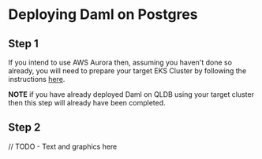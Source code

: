 # Deploying Daml on Postgres

## Step 1

If you intend to use AWS Aurora then, assuming you haven't done so already, you
will need to prepare your target EKS Cluster by following the instructions
[here](/docs/topics/eks-cluster-aws-services.md).

__NOTE__ if you have already deployed Daml on QLDB using your target cluster
then this step will already have been completed.

## Step 2

// TODO - Text and graphics here
